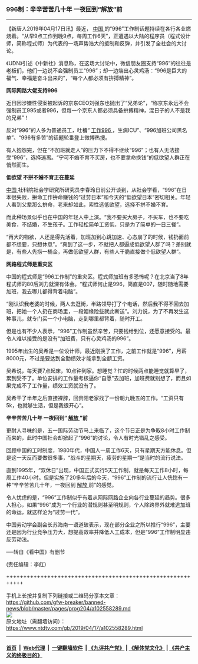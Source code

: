 ### 996制：辛辛苦苦几十年 一夜回到“解放”前
------------------------

<div class="post_content" itemprop="articleBody">
 <p>
  【新唐人2019年04月17日讯】最近，
  <a href="https://www.ntdtv.com/gb/中国.htm">
   中国
  </a>
  的“996”工作制话题持续在各行各业燃烧着。“从早9点工作到晚9点，每周工作6天”，正遭遇以大陆的程序员（程式设计师，简称程式师）为代表的一场声势浩大的抵制和反弹，并引发了全社会的大讨论。
 </p>
 <p>
  《UDN》引述《中新社》消息称，在这场大讨论中，微信朋友圈支持“996”的往往是老板们，他们一边说不会强制员工“996”；却一边端出心灵鸡汤：“996是巨大的福气、幸福是奋斗出来的”，“每个人都必须有拚搏精神”。
 </p>
 <p>
  <strong>
   网际网路大佬支持996
  </strong>
 </p>
 <p>
  近日因涉嫌性侵案被起诉的京东CEO刘强东也抛出了“兄弟论”，“称京东永远不会强制员工995或者996，但每一个京东人都必须具备拚搏精神，混日子的人不是我的兄弟”！
 </p>
 <p>
  反对“996”的人多为普通员工，吐槽“
  <a href="https://www.ntdtv.com/gb/工作996.htm">
   工作996
  </a>
  ，生病ICU”、“996加班公司黑名单”、“996有多苦”的话题轮番登上微博热搜。
 </p>
 <p>
  有人抱怨完，但在“不加班就走人”的压力下不得不继续“996”；也有人无法接受“996”，选择逃离。“宁可不婚不育不买房，也不要拿命换钱”的低欲望人群正在悄然而生。
 </p>
 <p>
  <strong>
   低欲望 不拼不婚不育正在蔓延
  </strong>
 </p>
 <p>
  <a href="https://www.ntdtv.com/gb/中国.htm">
   中国
  </a>
  社科院社会学研究所研究员李春玲日前公开谈到，从社会学看，“996”在日本很失败，拚命工作拚命赚钱的“过劳日本”和今天的“低欲望日本”密切相关。年轻人看到父辈那么拚命，老来却如此，索性选低欲望，选择不拼不婚不育。
 </p>
 <p>
  而此种场景似乎也在中国的年轻人中上演。“我不要买大房子，不买车，也不要吃美食，不结婚，不生孩子。工作轻松简单工资低，只是为了简单的一日三餐”。
 </p>
 <p>
  “再大的物欲，人还是得先活着，加班加到心跳加速、心态崩了的时候，钱扔面前都不想要，只想休息”。“真到了这一步，不就把人都逼成低欲望人群了吗？差别就是，有些人先捞一桶金，再做低欲望人群，有些人干脆直接做个低欲望人群”。
 </p>
 <p>
  <strong>
   网路程式师是重灾区
  </strong>
 </p>
 <p>
  中国的程式师是“996工作制”的重灾区。程式师加班有多恐怖呢？在北京当了8年程式师的80后刘力就深有体会。“程式师何止是996，简直是007，随时随地需要加班，我去哪儿都得背着电脑”。
 </p>
 <p>
  “刚认识我老婆的时候，两人去逛街，半路领导打了个电话，然后我不得不回去加班，把她一个人扔在商场里，一段姻缘险些就此断送”。刘力说，为了不再发生这种事儿，就专门买一个小电脑，走到哪里都背着，随时开工。
 </p>
 <p>
  但是也有不少人表示，“996”工作制虽然辛苦，只要钱给到位，还愿意接受的。最令人难以接受的是没有“加班费，只有心灵鸡汤的996”。
 </p>
 <p>
  1995年出生的吴希是一位设计师，最近刚换了工作，之前工作就是“996”，月薪8000元，不过是要达到全勤绩效才能拿到全额工资。
 </p>
 <p>
  吴希说，每天要7点起床，10点钟到家。想睡觉？忙的时候两点能睡觉就算早了，累到受不了。单位安排的工作量考核逼你“自愿”去加班，加班费就别想了，而且如果完成不了工作量，绩效工资就没有了。
 </p>
 <p>
  吴希干了半年之后直接裸辞，回贵阳老家找了一份朝九晚五的工作。“工资只有5k，也就够生活，但是我很开心”。
 </p>
 <p>
  <strong>
   辛辛苦苦几十年 一夜回到“
   <a href="https://www.ntdtv.com/gb/解放.htm">
    解放
   </a>
   ”前
  </strong>
 </p>
 <p>
  更耐人寻味的是，五一国际劳动节马上来临了，这个节日正是为争取8小时工作制而来的，此时中国社会却掀起了“996”的讨论，令人有时光错乱之感受。
 </p>
 <p>
  回顾中国的工时制度，1980年代，中国人一周工作6天，只有星期天方能休息。但是这一天反而要做很多事，“战斗的星期天，疲劳的星期一”是当时的流行说法。
 </p>
 <p>
  直到1995年，“双休日”出现，中国正式实行5天工作制，就是每天工作8小时，每周工作40小时。但是实施了20多年后的今天，“996”工作制的流行让人恍惚有一种“辛辛苦苦几十年，一夜回到
  <a href="https://www.ntdtv.com/gb/解放.htm">
   解放
  </a>
  前”的感觉。
 </p>
 <p>
  令人忧虑的是，“996”工作制似乎有着从网际网路企业向各行业蔓延的趋势。很多人担心，如果“996”成为一个行业的潜规则甚至明规则，个人除跨界外就难逃加班的命运，就这样沦为“过劳一代”。
 </p>
 <p>
  中国劳动学会副会长苏海南一语道破表示，现在部分企业之所以推行“996”，主要还是因为行业竞争压力大，想提高效率并降低人工成本，但是“996”工作制明显违反劳动法。
 </p>
 <p>
  ──转自《看中国》有删节
 </p>
 <p>
  (责任编辑：李红）
 </p>
 <div class="single_ad">
 </div>
</div>

+++++++++++++++++++++++++++++++++++++++++++++++++++++++++++<br/><br/>
手机上长按并复制下列链接或二维码分享本文章：<br/>
https://github.com/gfw-breaker/banned-news/blob/master/pages/prog204/a102558289.md <br/>
<a href='https://github.com/gfw-breaker/banned-news/blob/master/pages/prog204/a102558289.md'><img src='https://github.com/gfw-breaker/banned-news/blob/master/pages/prog204/a102558289.md.png'/></a> <br/>
原文地址（需翻墙访问）：https://www.ntdtv.com/gb/2019/04/17/a102558289.html


------------------------
#### [首页](https://github.com/gfw-breaker/banned-news/blob/master/README.md) &nbsp;|&nbsp; [Web代理](https://github.com/labour-camp/helloworld) &nbsp;|&nbsp; [一键翻墙软件](https://github.com/gfw-breaker/nogfw/blob/master/README.md) &nbsp;| [《九评共产党》](https://github.com/gfw-breaker/9ping.md/blob/master/README.md#九评之一评共产党是什么) | [《解体党文化》](https://github.com/gfw-breaker/jtdwh.md/blob/master/README.md) | [《共产主义的终极目的》](https://github.com/gfw-breaker/gczydzjmd.md/blob/master/README.md)

